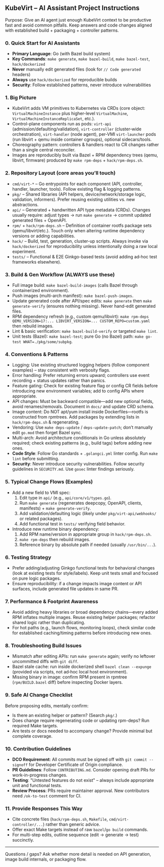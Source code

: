 ## KubeVirt – AI Assistant Project Instructions

Purpose: Give an AI agent just enough KubeVirt context to be productive fast and avoid common pitfalls. Keep answers and code changes aligned with established build + packaging + controller patterns.

### 0. Quick Start for AI Assistants
- **Primary Language**: Go (with Bazel build system)
- **Key Commands**: `make generate`, `make bazel-build`, `make bazel-test`, `hack/dockerized`
- **Never** manually edit generated files (look for `// Code generated` headers)
- **Always** use `hack/dockerized` for reproducible builds
- **Security**: Follow established patterns, never introduce vulnerabilities

### 1. Big Picture
- KubeVirt adds VM primitives to Kubernetes via CRDs (core object: `VirtualMachineInstance` plus higher-level `VirtualMachine`, `VirtualMachineInstanceReplicaSet`, etc.).
- Control-plane components run as pods: `virt-api` (admission/defaulting/validation), `virt-controller` (cluster‑wide orchestration), `virt-handler` (node agent), per‑VMI `virt-launcher` pods (run libvirt + qemu inside container cgroups), optional sidecars/tools.
- Choreography pattern: controllers & handlers react to CR changes rather than a single central reconciler.
- Images are reproducibly built via Bazel + RPM dependency trees (qemu, libvirt, firmware) produced by `make rpm-deps` + `hack/rpm-deps.sh`.

### 2. Repository Layout (core areas you’ll touch)
- `cmd/virt-*` – Go entrypoints for each component (API, controller, handler, launcher, tools). Follow existing flag & logging patterns.
- `pkg/` – Shared libraries (API helpers, device/network/storage logic, validation, informers). Prefer reusing existing utilities vs. new abstractions.
- `api/` – Generated + handwritten API type metadata (CRDs). Changes usually require: adjust types -> run `make generate` -> commit updated generated files + OpenAPI.
- `rpm/` + `hack/rpm-deps.sh` – Definition of container rootfs package sets (qemu/libvirt/etc.). Touch only when altering runtime dependency versions or adding capabilities.
- `hack/` – Build, test, generation, cluster-up scripts. Always invoke via `hack/dockerized` for reproducibility unless intentionally doing a raw local experiment.
- `tests/` – Functional & E2E Ginkgo-based tests (avoid adding ad‑hoc test frameworks elsewhere).

### 3. Build & Gen Workflow (ALWAYS use these)
- Full image build: `make bazel-build-images` (calls Bazel through containerized environment).
- Push images (multi-arch manifest): `make bazel-push-images`.
- Update generated code after API/spec edits: `make generate` then `make generate-verify` (ensures nothing missing). Never hand-edit generated files.
- RPM dependency refresh (e.g., custom qemu/libvirt): `make rpm-deps QEMU_VERSION=17:... LIBVIRT_VERSION=... CUSTOM_REPO=custom.yaml` then rebuild images.
- Lint & basic verification: `make bazel-build-verify` or targeted `make lint`.
- Unit tests (Bazel): `make bazel-test`; pure Go (no Bazel) path: `make go-test WHAT=./pkg/some/subpkg`.

### 4. Conventions & Patterns
- Logging: Use existing structured logging helpers (follow component examples) – stay consistent with verbosity flags.
- Error handling: Prefer returning errors upward; controllers use event recording + status updates rather than panics.
- Feature gating: Check for existing feature flag or config CR fields before introducing new environment variables; add to config APIs where appropriate.
- API changes: Must be backward compatible—add new optional fields, avoid renames/removals. Document in `docs/` and update CRD schema.
- Image content: Do NOT apt/yum install inside Dockerfiles—rootfs is constructed from rpmtrees. Add packages by extending lists in `hack/rpm-deps.sh` & regenerating.
- Vendoring: Use `make deps-update` / `deps-update-patch`; don’t manually edit `go.mod` then forget Bazel sync.
- Multi-arch: Avoid architecture conditionals in Go unless absolutely required; check existing patterns (e.g., build tags) before adding new ones.
- **Code Style**: Follow Go standards + `.golangci.yml` linter config. Run `make lint` before submitting.
- **Security**: Never introduce security vulnerabilities. Follow security guidelines in `SECURITY.md`. Use `gosec` linter findings seriously.

### 5. Typical Change Flows (Examples)
- Add a new field to VMI spec:
  1. Edit type in `api/` (e.g., `api/core/v1/types.go`).
  2. Run `make generate` (regenerates deepcopy, OpenAPI, clients, manifests) + `make generate-verify`.
  3. Add validation/defaulting logic (likely under `pkg/virt-api/webhooks/` or related packages).
  4. Add functional test in `tests/` verifying field behavior.
- Introduce new runtime binary dependency:
  1. Add RPM name/version in appropriate group in `hack/rpm-deps.sh`.
  2. `make rpm-deps` then rebuild images.
  3. Reference binary by absolute path if needed (usually `/usr/bin/...`).

### 6. Testing Strategy
- Prefer adding/adjusting Ginkgo functional tests for behavioral changes (look at existing tests for style/labels). Keep unit tests small and focused on pure logic packages.
- Ensure reproducibility: if a change impacts image content or API surfaces, include generated file updates in same PR.

### 7. Performance & Footprint Awareness
- Avoid adding heavy libraries or broad dependency chains—every added RPM inflates multiple images. Reuse existing helper packages; refactor shared logic rather than duplicating.
- For hot paths (e.g., launch flows, monitoring loops), check similar code for established caching/timing patterns before introducing new ones.

### 8. Troubleshooting Build Issues
- Mismatch after editing APIs: run `make generate` again; verify no leftover uncommitted diffs with `git diff`.
- Bazel stale cache: run inside dockerized shell `bazel clean --expunge` (provided via scripts, not ad‑hoc local host environment).
- Missing binary in image: confirm RPM present in rpmtree (`rpm/BUILD.bazel` diff) before inspecting Docker layers.

### 9. Safe AI Change Checklist
Before proposing edits, mentally confirm:
- Is there an existing helper or pattern? (Search `pkg/`.)
- Does change require regenerating code or updating rpm-deps? Run required Make targets.
- Are tests or docs needed to accompany change? Provide minimal but complete coverage.

### 10. Contribution Guidelines
- **DCO Requirement**: All commits must be signed off with `git commit --signoff` for Developer Certificate of Origin compliance.
- **PR Guidelines**: Follow `CONTRIBUTING.md`. Consider opening draft PRs for work-in-progress changes.
- **Testing**: "Untested features do not exist" – always include appropriate unit and functional tests.
- **Review Process**: PRs require maintainer approval. New contributors need `/ok-to-test` comment for CI.

### 11. Provide Responses This Way
- Cite concrete files (`hack/rpm-deps.sh`, `Makefile`, `cmd/virt-controller/...`) rather than generic advice.
- Offer exact Make targets instead of raw `bazel`/`go build` commands.
- For multi-step edits, outline sequence (edit -> generate -> test) succinctly.

---
Questions / gaps? Ask whether more detail is needed on API generation, image build internals, or packaging flow.
